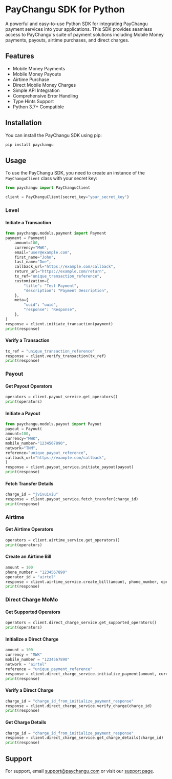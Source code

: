 # PayChangu SDK for Python

A powerful and easy-to-use Python SDK for integrating PayChangu payment services into your applications. This SDK provides seamless access to PayChangu's suite of payment solutions including Mobile Money payments, payouts, airtime purchases, and direct charges.

## Features

- Mobile Money Payments
- Mobile Money Payouts 
- Airtime Purchase
- Direct Mobile Money Charges
- Simple API Integration
- Comprehensive Error Handling
- Type Hints Support
- Python 3.7+ Compatible

## Installation

You can install the PayChangu SDK using pip:

```bash
pip install paychangu
```

## Usage

To use the PayChangu SDK, you need to create an instance of the `PayChanguClient` class with your secret key:

```python
from paychangu import PayChanguClient

client = PayChanguClient(secret_key="your_secret_key")
```

### Level

#### Initiate a Transaction

```python
from paychangu.models.payment import Payment
payment = Payment(
    amount=100,
    currency="MWK",
    email="user@example.com",
    first_name="John",
    last_name="Doe",
    callback_url="https://example.com/callback",
    return_url="https://example.com/return",
    tx_ref="unique_transaction_reference",
    customization={
        "title": "Test Payment",
        "description": "Payment Description",
    },
    meta={
        "uuid": "uuid",
        "response": "Response",
    },
)
response = client.initiate_transaction(payment)
print(response)
```


#### Verify a Transaction

```python
tx_ref = "unique_transaction_reference"
response = client.verify_transaction(tx_ref)
print(response)
```

### Payout

#### Get Payout Operators

```python
operators = client.payout_service.get_operators()
print(operators)
```

#### Initiate a Payout

```python
from paychangu.models.payout import Payout
payout = Payout(
amount=100,
currency="MWK",
mobile_number="1234567890",
network="TNM",
reference="unique_payout_reference",
callback_url="https://example.com/callback",
)
response = client.payout_service.initiate_payout(payout)
print(response)
```

#### Fetch Transfer Details

```python
charge_id = "jvivuiviu"
response = client.payout_service.fetch_transfer(charge_id)
print(response)
```


### Airtime

#### Get Airtime Operators

```python
operators = client.airtime_service.get_operators()
print(operators)
```

#### Create an Airtime Bill

```python
amount = 100
phone_number = "1234567890"
operator_id = "airtel"
response = client.airtime_service.create_bill(amount, phone_number, operator_id)
print(response)
```

### Direct Charge MoMo

#### Get Supported Operators

```python
operators = client.direct_charge_service.get_supported_operators()
print(operators)
```

#### Initialize a Direct Charge

```python
amount = 100
currency = "MWK"
mobile_number = "1234567890"
network = "airtel"
reference = "unique_payment_reference"
response = client.direct_charge_service.initialize_payment(amount, currency, mobile_number, network, reference)
print(response)
```

#### Verify a Direct Charge

```python
charge_id = "charge_id_from_initialize_payment_response"
response = client.direct_charge_service.verify_charge(charge_id)
print(response)
```

#### Get Charge Details

```python
charge_id = "charge_id_from_initialize_payment_response"
response = client.direct_charge_service.get_charge_details(charge_id)
print(response)
```

## Support

For support, email support@paychangu.com or visit our [support page](https://paychangu.com/support).
